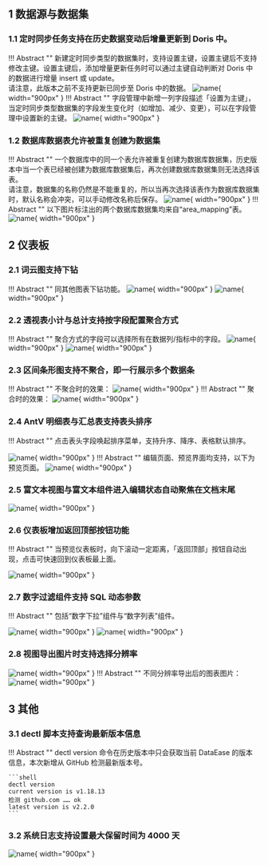 ## 1 数据源与数据集
### 1.1 定时同步任务支持在历史数据变动后增量更新到 Doris 中。
!!! Abstract ""
    新建定时同步类型的数据集时，支持设置主键，设置主键后不支持修改主键。设置主键后，添加增量更新任务时可以通过主键自动判断对 Doris 中的数据进行增量 insert 或 update。   
    请注意，此版本之前不支持更新已同步至 Doris 中的数据。
![name](../img/release_notes/v1-18-15-1.PNG){ width="900px" }
!!! Abstract ""
    字段管理中新增一列字段描述「设置为主键」，当定时同步类型数据集的字段发生变化时（如增加、减少、变更），可以在字段管理中设置新的主键。
![name](../img/release_notes/v1-18-15-2.PNG){ width="900px" }


### 1.2 数据库数据表允许被重复创建为数据集
!!! Abstract ""
    一个数据库中的同一个表允许被重复创建为数据库数据集，历史版本中当一个表已经被创建为数据库数据集后，再次创建数据库数据集则无法选择该表。  
    请注意，数据集的名称仍然是不能重复的，所以当再次选择该表作为数据库数据集时，默认名称会冲突，可以手动修改名称后保存。
![name](../img/release_notes/v1-18-15-3.PNG){ width="900px" }
!!! Abstract ""
    以下图片标注出的两个数据库数据集均来自“area_mapping”表。
![name](../img/release_notes/v1-18-15-4.PNG){ width="900px" }

## 2 仪表板
### 2.1 词云图支持下钻
!!! Abstract ""
    同其他图表下钻功能。
![name](../img/release_notes/v1-18-15-5.PNG){ width="900px" }
![name](../img/release_notes/v1-18-15-6.png){ width="900px" }

### 2.2 透视表小计与总计支持按字段配置聚合方式
!!! Abstract ""
    聚合方式的字段可以选择所有在数据列/指标中的字段。
![name](../img/release_notes/v1-18-15-7.png){ width="900px" }
![name](../img/release_notes/v1-18-15-8.png){ width="900px" }

### 2.3 区间条形图支持不聚合，即一行展示多个数据条
!!! Abstract ""
    不聚合时的效果：
![name](../img/release_notes/v1-18-15-9.png){ width="900px" }
!!! Abstract ""
    聚合时的效果：
![name](../img/release_notes/v1-18-15-10.png){ width="900px" }

### 2.4 AntV 明细表与汇总表支持表头排序
!!! Abstract ""
    点击表头字段唤起排序菜单，支持升序、降序、表格默认排序。

![name](../img/release_notes/v1-18-15-11.png){ width="900px" }
!!! Abstract ""
    编辑页面、预览界面均支持，以下为预览页面。
![name](../img/release_notes/v1-18-15-12.png){ width="900px" }

### 2.5 富文本视图与富文本组件进入编辑状态自动聚焦在文档末尾

![name](../img/release_notes/v1-18-15-13.png){ width="900px" }

### 2.6 仪表板增加返回顶部按钮功能
!!! Abstract ""
    当预览仪表板时，向下滚动一定距离，「返回顶部」按钮自动出现，点击可快速回到仪表板最上面。

![name](../img/release_notes/v1-18-15-14.png){ width="900px" }

### 2.7 数字过滤组件支持 SQL 动态参数
!!! Abstract ""
    包括“数字下拉”组件与“数字列表”组件。

![name](../img/release_notes/v1-18-15-15.png){ width="900px" }
![name](../img/release_notes/v1-18-15-16.png){ width="900px" }

### 2.8 视图导出图片时支持选择分辨率

![name](../img/release_notes/v1-18-15-17.png){ width="900px" }
!!! Abstract ""
    不同分辨率导出后的图表图片：
![name](../img/release_notes/v1-18-15-18.png){ width="900px" }


## 3 其他
### 3.1 dectl 脚本支持查询最新版本信息
!!! Abstract ""
    dectl version 命令在历史版本中只会获取当前 DataEase 的版本信息，本次新增从 GitHub 检测最新版本号。

    ```shell
    dectl version
    current version is v1.18.13
    检测 github.com …… ok
    latest version is v2.2.0
    ```

### 3.2 系统日志支持设置最大保留时间为 4000 天
![name](../img/release_notes/v1-18-15-19.png){ width="900px" }